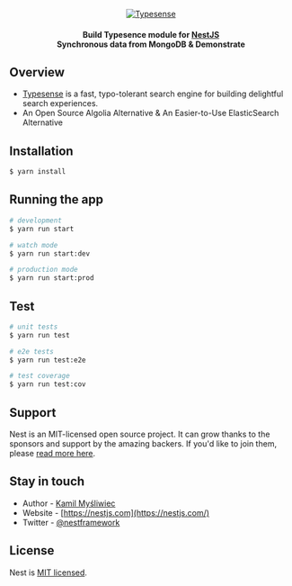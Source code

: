 <p align="center">
  <a href="https://typesense.org" target="blank"><img src="https://typesense.org/docs/assets/img/mongodb.845c5a69.svg" alt="Typesense" /></a>
</p>

<h4 align="center">
    Build Typesence module for <a href="https://github.com/nestjs/nest">NestJS</a> <br/> Synchronous data from MongoDB & Demonstrate
</h4>

## Overview

- [Typesense]() is a fast, typo-tolerant search engine for building delightful search experiences.
- An Open Source Algolia Alternative & An Easier-to-Use ElasticSearch Alternative

## Installation

```bash
$ yarn install
```

## Running the app

```bash
# development
$ yarn run start

# watch mode
$ yarn run start:dev

# production mode
$ yarn run start:prod
```

## Test

```bash
# unit tests
$ yarn run test

# e2e tests
$ yarn run test:e2e

# test coverage
$ yarn run test:cov
```

## Support

Nest is an MIT-licensed open source project. It can grow thanks to the sponsors and support by the amazing backers. If you'd like to join them, please [read more here](https://docs.nestjs.com/support).

## Stay in touch

- Author - [Kamil Myśliwiec](https://kamilmysliwiec.com)
- Website - [https://nestjs.com](https://nestjs.com/)
- Twitter - [@nestframework](https://twitter.com/nestframework)

## License

Nest is [MIT licensed](LICENSE).

